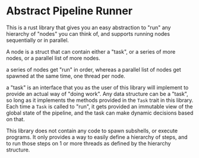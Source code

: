 # Abstract Pipeline Runner

This is a rust library that gives you an easy abstraction to "run" any hierarchy
of "nodes" you can think of, and supports running nodes sequentially or in parallel.

A node is a struct that can contain either a "task", or a series of more nodes, or a parallel list of more nodes.

a series of nodes get "run" in order, whereas a parallel list of nodes get spawned at the same time, one thread per node.

a "task" is an interface that you as the user of this library will implement to provide an actual way of
"doing work". Any data structure can be a "task", so long as it implements the methods provided in the `Task` trait
in this library. Each time a `Task` is called to "run", it gets provided an immutable view of the global state of the pipeline,
and the task can make dynamic decisions based on that.


This library does not contain any code to spawn subshells, or execute programs. It only provides a way to easily define
a hierarchy of steps, and to run those steps on 1 or more threads as defined by the hierarchy structure.


